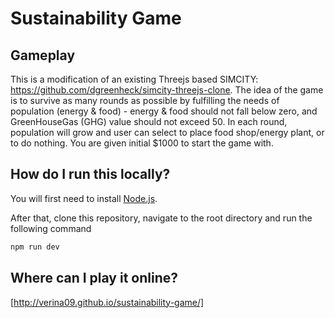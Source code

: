 # Sustainability Game

## Gameplay

This is a modification of an existing Threejs based SIMCITY: https://github.com/dgreenheck/simcity-threejs-clone. The idea of the game is to survive as many rounds as possible by fulfilling the needs of population (energy & food) - energy & food should not fall below zero, and GreenHouseGas (GHG) value should not exceed 50. In each round, population will grow and user can select to place food shop/energy plant, or to do nothing. You are given initial $1000 to start the game with.

## How do I run this locally?

You will first need to install [Node.js](https://nodejs.org).

After that, clone this repository, navigate to the root directory and run the following command

```bash
npm run dev
```

## Where can I play it online?

[http://verina09.github.io/sustainability-game/]



